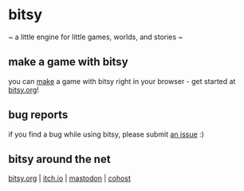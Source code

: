# bitsy

~ a little engine for little games, worlds, and stories ~

## make a game with bitsy

you can [make](https://make.bitsy.org) a game with bitsy right in your browser - get started at [bitsy.org](https://bitsy.org)!

## bug reports
if you find a bug while using bitsy, please submit [an issue](https://github.com/le-doux/bitsy/issues) :)

## bitsy around the net

[bitsy.org](https://bitsy.org) | [itch.io](https://ledoux.itch.io/bitsy) | [mastodon](https://digipres.club/@bitsy) | [cohost](https://cohost.org/bitsy)
